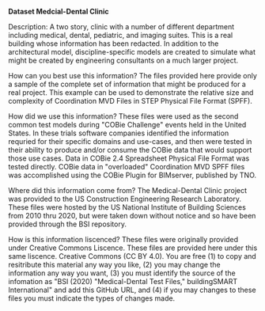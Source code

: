 
**Dataset Medcial-Dental Clinic**

Description:
A two story, clinic with a number of different department including medical, dental, pediatric, and imaging suites. This is a real building whose information has been redacted. In addition to the architectural model, discipline-specific models are created to simulate what might be created by engineering consultants on a much larger project. 

How can you best use this information?
The files provided here provide only a sample of the complete set of information that might be produced for a real project. This example can be used to demonstrate the relative size and complexity of Coordination MVD Files in STEP Physical File Format (SPFF). 

How did we use this information?
These files were used as the second common test models during "COBie Challenge" events held in the United States. In these trials software companies identified the information requried for their specific domains and use-cases, and then were tested in their ability to produce and/or consume the COBie data that would support those use cases. Data in COBie 2.4 Spreadsheet Physical File Format was tested directly. COBie data in "overloaded" Coordination MVD SPFF files was accomplished using the COBie Plugin for BIMserver, published by TNO. 

Where did this information come from?
The Medical-Dental Clinic project was provided to the US Construction Engineering Research Laboratory. These files were hosted by the US National Institute of Building Sciences from 2010 thru 2020, but were taken down without notice and so have been provided through the BSI repository.

How is this information liscenced?
These files were originally provided under Creative Commons Liscence. These files are provided here under this same liscence. Creative Commons (CC BY 4.0). You are free (1) to copy and resitribute this material any way you like, (2) you may change the information any way you want, (3) you must identify the source of the infomation as "BSI (2020) "Medical-Dental  Test Files," buildingSMART International" and add this GitHub URL, and (4) if you may changes to these files you must indicate the types of changes made.
